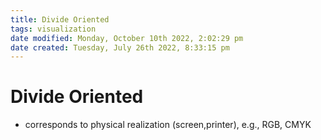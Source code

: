 ```yaml
---
title: Divide Oriented
tags: visualization
date modified: Monday, October 10th 2022, 2:02:29 pm
date created: Tuesday, July 26th 2022, 8:33:15 pm
---
```


# Divide Oriented
- corresponds to physical realization (screen,printer), e.g., RGB, CMYK



